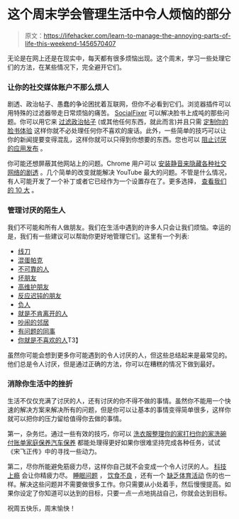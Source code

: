 # 这个周末学会管理生活中令人烦恼的部分

> 原文：<https://lifehacker.com/learn-to-manage-the-annoying-parts-of-life-this-weekend-1456570407>

无论是在网上还是在现实中，每天都有很多烦恼出现。这个周末，学习一些处理它们的方法，在某些情况下，完全避开它们。



### 让你的社交媒体账户不那么烦人

剧透、政治帖子、愚蠢的争论困扰着互联网，但你不必看到它们。浏览器插件可以用特殊的过滤器带走日常烦恼的痛苦。 [SocialFixer](http://socialfixer.com/) 可以解决脸书上成吨的那些问题。你可以用它来 [过滤政治帖子](https://lifehacker.com/how-to-block-annoying-political-posts-on-facebook-5940319) (或其他任何东西，就此而言)并且只需 [定制你的脸书体验](http://lifehacker.com/how-to-make-facebook-infinitely-better-with-one-browser-5892826) 这样你就不必处理任何你不喜欢的废话。此外，一些简单的技巧可以让你的新闻提要变得混乱，这样你就可以只得到你想要的东西。您也可以 [阻止讨厌的应用发布](http://lifehacker.com/how-to-block-annoying-facebook-apps-from-posting-to-you-1455016071) 。

你可能还想屏蔽其他网站上的问题。Chrome 用户可以 [安装静音来隐藏各种社交网络的剧透](https://lifehacker.com/silencer-hides-annoying-spoilers-on-social-networks-510080513) 。几个简单的改变就能解决 YouTube 最大的问题。不管是什么情况，有人可能开发了一个补丁或者它已经作为一个设置存在了。更多选择， [查看我们的 10 大](http://lifehacker.com/top-10-facebook-twitter-and-other-social-annoyances-y-5966763) 。

### 管理讨厌的陌生人

我们不可能和所有人做朋友。我们在生活中遇到的许多人只会让我们烦恼。幸运的是，我们有一些建议可以帮助你更好地管理它们。这里有一个列表:

*   [线刀](http://lifehacker.com/how-to-deal-with-people-who-cut-in-line-5870317)
*   [混蛋帕克](http://lifehacker.com/how-to-deal-with-an-asshole-parker-5883760)
*   [不可靠的人](http://lifehacker.com/how-can-i-delegate-to-an-unreliable-person-1447048575)
*   [坏朋友](http://lifehacker.com/how-do-i-confront-a-friend-whos-suddenly-turned-into-a-1078958342)
*   [高维护朋友](http://lifehacker.com/how-to-handle-your-high-maintenance-friends-and-family-5906215)
*   [反应迟钝的朋友](http://lifehacker.com/how-can-i-get-my-unresponsive-friends-to-actually-retur-5971340)
*   [负人](http://lifehacker.com/how-to-deal-with-negative-people-5988560)
*   [就是不肯离开的人](http://lifehacker.com/how-to-get-rid-of-people-whove-overstayed-their-welcome-5920945)
*   [吵闹的邻居](http://lifehacker.com/how-to-complain-about-your-noisy-neighbors-without-bein-5868482)
*   [有问题的同事](http://lifehacker.com/how-to-have-an-uncomfortable-conversation-with-a-proble-5858382)
*   [你就是不喜欢的人](http://lifehacker.com/how-to-tell-someone-you-dont-like-them-without-being-a-5849558)T3】

虽然你可能会想到更多你可能遇到的令人讨厌的人，但这些总结起来是最常见的。他们总是令人讨厌，但是通过正确的方法，你可以在糟糕的情况下做到最好。

### 消除你生活中的挫折

生活不仅仅充满了讨厌的人，还有讨厌的你不得不做的事情。虽然你不能用一个快速的解决方案来解决所有的问题，但是你可以让基本的事情变得简单很多，这样你就可以把你的压力留给值得你去做的事情。

第一，杂务烂。通过一些有效的技巧，你可以 [洗衣服](https://lifehacker.com/top-10-ways-to-breeze-through-laundry-like-a-boss-5993006)[整理你的家](http://lifehacker.com/get-your-home-clean-and-organized-this-weekend-5986297)[打扫你的家](http://lifehacker.com/how-to-kick-your-clutter-habit-and-live-in-a-clean-hous-5957609)[洗碗](http://lifehacker.com/the-proper-way-to-load-your-dishwasher-for-the-cleanest-1284209586)[付账单](http://lifehacker.com/take-away-the-pain-of-paying-bills-online-with-manilla-5833221)[家庭保养](http://lifehacker.com/how-to-put-your-home-maintenance-on-auto-pilot-and-keep-5844978)[汽车保养](http://lifehacker.com/the-car-repairs-you-can-seriously-do-yourself-despit-5868374) 都能处理得更好如果你很难坚持完成各种任务，试试《宋飞正传》中的寻找一些动力。

第二，尽你所能避免筋疲力尽，这样你自己就不会变成一个令人讨厌的人。 [科技上瘾](http://lifehacker.com/why-technology-is-so-addictive-and-how-you-can-avoid-t-30873671) 会让你精疲力尽。 [睡眠问题](http://lifehacker.com/end-your-insomnia-snoring-and-other-common-sleep-prob-5798884) ， [饮食不良](http://lifehacker.com/how-to-create-a-diet-plan-that-doesnt-suck-and-actuall-1352148537) ，还有一个 [缺乏体育活动](http://lifehacker.com/how-to-motivate-yourself-into-an-exercise-routine-youll-5950484) 伤的也一样。解决这些问题并不需要做很多工作。你只需要从小处着手，然后慢慢提高。如果你设定了你知道可以达到的目标，只要一点一点地挑战自己，你就会达到目标。

祝周五快乐，周末愉快！